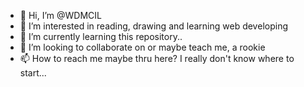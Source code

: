 - 👋 Hi, I’m @WDMCIL
- 👀 I’m interested in reading, drawing and learning web developing
- 🌱 I’m currently learning this repository..
- 💞️ I’m looking to collaborate on or maybe teach me, a rookie 
- 📫 How to reach me maybe thru here? I really don't know where to start...

<!---
WDMCIL/WDMCIL is a ✨ special ✨ repository because its `README.md` (this file) appears on your GitHub profile.
You can click the Preview link to take a look at your changes.
--->

